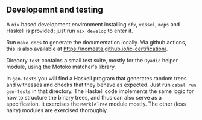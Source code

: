 ## Developemnt and testing

A `nix` based development environment installing `dfx`, `vessel`, `mops` and
Haskell is provided; just run `nix develop` to enter it.

Run `make docs` to generate the documentation locally. Via github actions, this is also available
at <https://nomeata.github.io/ic-certification/>.

Direcory `test` contains a small test suite, mostly for the `Dyadic` helper module, using the
Motoko matcher's library. 

In `gen-tests` you will find a Haskell program that generates random trees and witnesses and checks
that they behave as expected.  Just run `cabal run gen-tests` in that directory.
The Haskell code implements the same logic for how to structure the binary
trees, and thus can also serve as a specification. It exercises the `MerkleTree` module mostly.
The other (less hairy) modules are exercised thoroughly.
